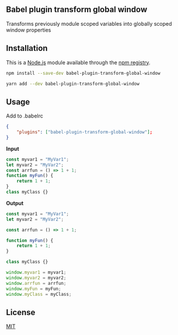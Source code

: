 ## Babel plugin transform global window

Transforms previously module scoped variables into globally scoped window properties

## Installation

This is a [Node.js](https://nodejs.org/en/) module available through the
[npm registry](https://www.npmjs.com/).

```bash
npm install --save-dev babel-plugin-transform-global-window
```

```bash
yarn add --dev babel-plugin-transform-global-window
```

## Usage

Add to .babelrc

```json
{
    "plugins": ["babel-plugin-transform-global-window"];
}
```

**Input**

```Javascript
const myvar1 = "MyVar1";
let myvar2 = "MyVar2";
const arrfun = () => 1 + 1;
function myFun() {
    return 1 + 1;
}
class myClass {}
```

**Output**

```javascript
const myvar1 = "MyVar1";
let myvar2 = "MyVar2";

const arrfun = () => 1 + 1;

function myFun() {
    return 1 + 1;
}

class myClass {}

window.myvar1 = myvar1;
window.myvar2 = myvar2;
window.arrfun = arrfun;
window.myFun = myFun;
window.myClass = myClass;
```

## License

[MIT](LICENSE)
